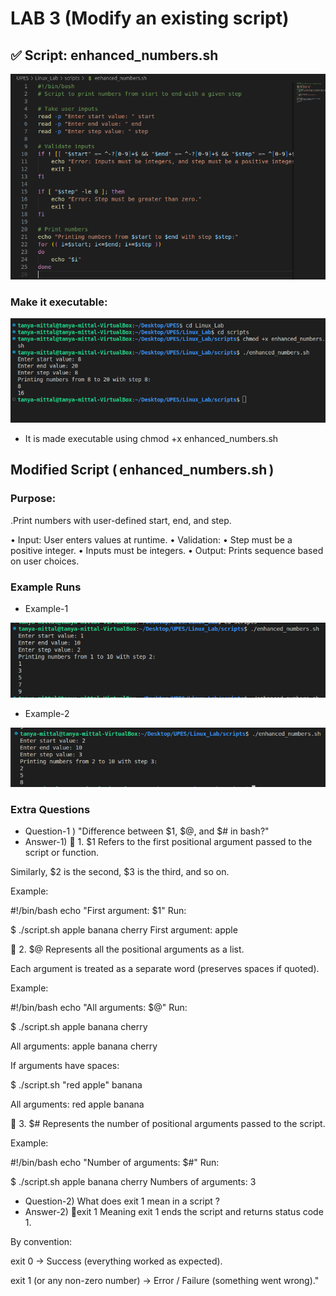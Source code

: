 # LAB 3 (Modify an existing script)

## ✅ Script: enhanced_numbers.sh
![Image](./images2/B1.png)

### Make it executable:
![images](./images2/B2.png)

- It is made executable using chmod +x enhanced_numbers.sh

## Modified Script (⁠ enhanced_numbers.sh ⁠)
### ⁠Purpose: 

.Print numbers with user-defined start, end, and step.

•  ⁠Input: User enters values at runtime.
•⁠  ⁠Validation:
•⁠  ⁠Step must be a positive integer.
•⁠  ⁠Inputs must be integers.
•⁠  ⁠Output: Prints sequence based on user choices.

### Example Runs

- Example-1

![images](./images2/B3.png)

- Example-2

![images](./images2/B4.png)

### Extra Questions

- Question-1 ) "Difference between $1, $@, and $# in bash?"
- Answer-1)
🔹 1. $1
Refers to the first positional argument passed to the script or function.

Similarly, $2 is the second, $3 is the third, and so on.

Example:

#!/bin/bash
echo "First argument: $1"
Run:

$ ./script.sh apple banana cherry
First argument: apple

🔹 2. $@
Represents all the positional arguments as a list.

Each argument is treated as a separate word (preserves spaces if quoted).

Example:

#!/bin/bash
echo "All arguments: $@"
Run:

$ ./script.sh apple banana cherry

All arguments: apple banana cherry

If arguments have spaces:

$ ./script.sh "red apple" banana

All arguments: red apple banana

🔹 3. $#
Represents the number of positional arguments passed to the script.

Example:

#!/bin/bash
echo "Number of arguments: $#"
Run:

$ ./script.sh apple banana cherry
Numbers of arguments: 3

- Question-2) What does exit 1 mean in a script ?
- Answer-2)
🔹exit 1 Meaning
exit 1 ends the script and returns status code 1.

By convention:

exit 0 → Success (everything worked as expected).

exit 1 (or any non-zero number) → Error / Failure (something went wrong)."